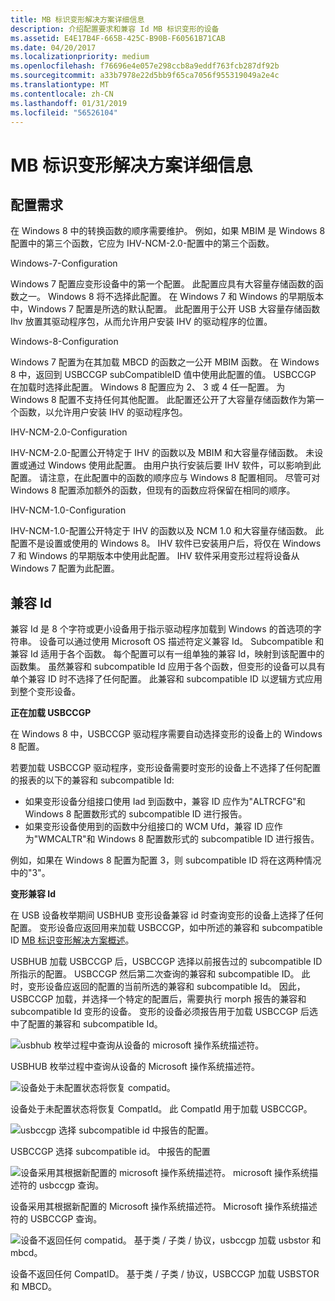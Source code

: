 ```yaml
---
title: MB 标识变形解决方案详细信息
description: 介绍配置要求和兼容 Id MB 标识变形的设备
ms.assetid: E4E17B4F-665B-425C-B90B-F60561B71CAB
ms.date: 04/20/2017
ms.localizationpriority: medium
ms.openlocfilehash: f76696e4e057e298ccb8a9eddf763fcb287df92b
ms.sourcegitcommit: a33b7978e22d5bb9f65ca7056f955319049a2e4c
ms.translationtype: MT
ms.contentlocale: zh-CN
ms.lasthandoff: 01/31/2019
ms.locfileid: "56526104"
---
```

# <a name="mb-identity-morphing-solution-details"></a>MB 标识变形解决方案详细信息


## <a name="configuration-requirements"></a>配置需求


在 Windows 8 中的转换函数的顺序需要维护。 例如，如果 MBIM 是 Windows 8 配置中的第三个函数，它应为 IHV-NCM-2.0-配置中的第三个函数。

Windows-7-Configuration

Windows 7 配置应变形设备中的第一个配置。 此配置应具有大容量存储函数的函数之一。 Windows 8 将不选择此配置。 在 Windows 7 和 Windows 的早期版本中，Windows 7 配置是所选的默认配置。 此配置用于公开 USB 大容量存储函数 Ihv 放置其驱动程序包，从而允许用户安装 IHV 的驱动程序的位置。

Windows-8-Configuration

Windows 7 配置为在其加载 MBCD 的函数之一公开 MBIM 函数。 在 Windows 8 中，返回到 USBCCGP subCompatibleID 值中使用此配置的值。 USBCCGP 在加载时选择此配置。 Windows 8 配置应为 2、 3 或 4 任一配置。 为 Windows 8 配置不支持任何其他配置。 此配置还公开了大容量存储函数作为第一个函数，以允许用户安装 IHV 的驱动程序包。

IHV-NCM-2.0-Configuration

IHV-NCM-2.0-配置公开特定于 IHV 的函数以及 MBIM 和大容量存储函数。 未设置或通过 Windows 使用此配置。 由用户执行安装后要 IHV 软件，可以影响到此配置。 请注意，在此配置中的函数的顺序应与 Windows 8 配置相同。 尽管可对 Windows 8 配置添加额外的函数，但现有的函数应将保留在相同的顺序。

IHV-NCM-1.0-Configuration

IHV-NCM-1.0-配置公开特定于 IHV 的函数以及 NCM 1.0 和大容量存储函数。 此配置不是设置或使用的 Windows 8。 IHV 软件已安装用户后，将仅在 Windows 7 和 Windows 的早期版本中使用此配置。 IHV 软件采用变形过程将设备从 Windows 7 配置为此配置。

## <a name="compatible-ids"></a>兼容 Id


兼容 Id 是 8 个字符或更小设备用于指示驱动程序加载到 Windows 的首选项的字符串。 设备可以通过使用 Microsoft OS 描述符定义兼容 Id。 Subcompatible 和兼容 Id 适用于各个函数。 每个配置可以有一组单独的兼容 Id，映射到该配置中的函数集。 虽然兼容和 subcompatible Id 应用于各个函数，但变形的设备可以具有单个兼容 ID 时不选择了任何配置。 此兼容和 subcompatible ID 以逻辑方式应用到整个变形设备。

**正在加载 USBCCGP**

在 Windows 8 中，USBCCGP 驱动程序需要自动选择变形的设备上的 Windows 8 配置。

若要加载 USBCCGP 驱动程序，变形设备需要时变形的设备上不选择了任何配置的报表的以下的兼容和 subcompatible Id:

-   如果变形设备分组接口使用 Iad 到函数中，兼容 ID 应作为"ALTRCFG"和 Windows 8 配置数形式的 subcompatible ID 进行报告。
-   如果变形设备使用到的函数中分组接口的 WCM Ufd，兼容 ID 应作为"WMCALTR"和 Windows 8 配置数形式的 subcompatible ID 进行报告。

例如，如果在 Windows 8 配置为配置 3，则 subcompatible ID 将在这两种情况中的"3"。

**变形兼容 Id**

在 USB 设备枚举期间 USBHUB 变形设备兼容 id 时查询变形的设备上选择了任何配置。 变形设备应返回用来加载 USBCCGP，如中所述的兼容和 subcompatible ID [MB 标识变形解决方案概述](mb-identity-morphing-solution-overview.md)。

USBHUB 加载 USBCCGP 后，USBCCGP 选择以前报告过的 subcompatible ID 所指示的配置。 USBCCGP 然后第二次查询的兼容和 subcompatible ID。 此时，变形设备应返回的配置的当前所选的兼容和 subcompatible Id。 因此，USBCCGP 加载，并选择一个特定的配置后，需要执行 morph 报告的兼容和 subcompatible Id 变形的设备。 变形的设备必须报告用于加载 USBCCGP 后选中了配置的兼容和 subcompatible Id。

![usbhub 枚举过程中查询从设备的 microsoft 操作系统描述符。](images/mbim13.png)

USBHUB 枚举过程中查询从设备的 Microsoft 操作系统描述符。

![设备处于未配置状态将恢复 compatid。 ](images/mbim14.png)

设备处于未配置状态将恢复 CompatId。 此 CompatId 用于加载 USBCCGP。

![usbccgp 选择 subcompatible id 中报告的配置。](images/mbim15.png)

USBCCGP 选择 subcompatible id。 中报告的配置

![设备采用其根据新配置的 microsoft 操作系统描述符。 microsoft 操作系统描述符的 usbccgp 查询。](images/mbim16.png)

设备采用其根据新配置的 Microsoft 操作系统描述符。 Microsoft 操作系统描述符的 USBCCGP 查询。

![设备不返回任何 compatid。 基于类 / 子类 / 协议，usbccgp 加载 usbstor 和 mbcd。](images/mbim17.png)

设备不返回任何 CompatID。 基于类 / 子类 / 协议，USBCCGP 加载 USBSTOR 和 MBCD。

 

 





